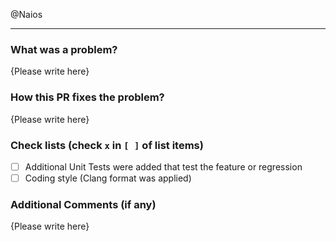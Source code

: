 @Naios <!-- This is required so I get notified properly -->

<!-- Please replace {Please write here} with your description -->

-----

### What was a problem?

{Please write here}

### How this PR fixes the problem?

{Please write here}

### Check lists (check `x` in `[ ]` of list items)

- [ ] Additional Unit Tests were added that test the feature or regression
- [ ] Coding style (Clang format was applied)

### Additional Comments (if any)

{Please write here}
